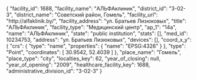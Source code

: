 {
    "facility_id": 1688,
    "facility_name": "АЛЬФАклиник",
    "district_id": "3-02-3",
    "district_name": "Советский район, Гомель",
    "facility_url": "http:\/\/alfaklinik.by\/",
    "facility_address": "ул. Братьев Лизюковых",
    "title": "АЛЬФАклиник",
    "facility_type": "Медицинский центр",
    "ap_1": "14а",
    "name": "АЛЬФАклиник",
    "state": "public institution",
    "stats": [],
    "med_id": 10234753,
    "address": "ул. Братьев Лизюковых",
    "devices": [],
    "coord_x_y": {
        "crs": {
            "type": "name",
            "properties": {
                "name": "EPSG:4326"
            }
        },
        "type": "Point",
        "coordinates": [
            30.9542,
            52.4039
        ]
    },
    "place_name": "Гомель",
    "place_type": "city",
    "localties_key": 62,
    "year_of_closing": null,
    "year_of_opening": "2009",
    "healthcare_facility_key": 1688,
    "administrative_division_id": "3-02-3"
}
